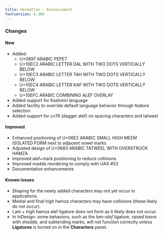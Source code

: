 ```yaml
---
title: Harmattan - Announcement
fontversion: 4.300
---
```


### Changes

#### New

- Added:
  - U+0897 ARABIC PEPET
  - U+10EC2 ARABIC LETTER DAL WITH TWO DOTS VERTICALLY BELOW
  - U+10EC3 ARABIC LETTER TAH WITH TWO DOTS VERTICALLY BELOW
  - U+10EC4 ARABIC LETTER KAF WITH TWO DOTS VERTICALLY BELOW
  - U+10EFC ARABIC COMBINING ALEF OVERLAY
- Added support for Kashmiri language
- Added facility to override default language behavior through feature selection
- Added support for cv76 (dagger alef) on spacing characters and tatweel

#### Improved

- Enhanced positioning of U+06E2 ARABIC SMALL HIGH MEEM ISOLATED FORM next to adjacent vowel marks
- Adjusted design of U+0883 ARABIC TATWEEL WITH OVERSTRUCK HAMZA
- Improved alef+mark positioning to reduce collisions
- Improved madda reordering to comply with UAX #53
- Documentation enhancements

#### Known issues
- Shaping for the newly added characters may not yet occur in applications.
- Medial and final high hamza characters may have collisions (these likely do not occur).
- Lam + high hamza alef ligature does not form as it likely does not occur.
- In InDesign: some behaviors, such as the _lam-alef_ ligature, raised _kasra_ with _shadda_, and subtending marks, will not function correctly unless **Ligatures** is turned on in the **Characters** panel.
